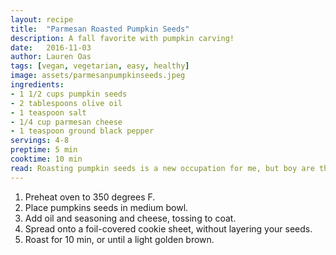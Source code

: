 ```yaml
---
layout: recipe
title:  "Parmesan Roasted Pumpkin Seeds"
description: A fall favorite with pumpkin carving!
date:   2016-11-03
author: Lauren Oas
tags: [vegan, vegetarian, easy, healthy]
image: assets/parmesanpumpkinseeds.jpeg
ingredients:
- 1 1/2 cups pumpkin seeds
- 2 tablespoons olive oil
- 1 teaspoon salt
- 1/4 cup parmesan cheese
- 1 teaspoon ground black pepper
servings: 4-8
preptime: 5 min
cooktime: 10 min
read: Roasting pumpkin seeds is a new occupation for me, but boy are they delicious! The key is not to burn them, and be careful with salt-you can always add more later! **This recipe is marked gluten-free, but please be sure to check your ingredients (especially your soy sauce) that they are marked "gluten-free" before you serve to anybody with dietary restrictions.
---
```

1. Preheat oven to 350 degrees F.
2. Place pumpkins seeds in medium bowl.
3. Add oil and seasoning and cheese, tossing to coat.
4. Spread onto a foil-covered cookie sheet, without layering your seeds.
5. Roast for 10 min, or until a light golden brown.
